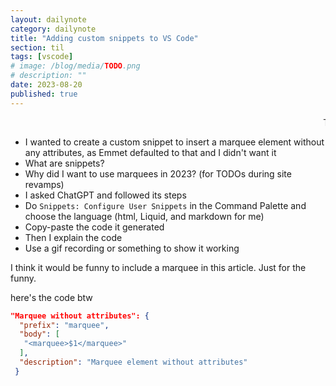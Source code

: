 ```yaml
---
layout: dailynote
category: dailynote
title: "Adding custom snippets to VS Code"
section: til
tags: [vscode]
# image: /blog/media/TODO.png
# description: ""
date: 2023-08-20
published: true
---
```

<!-- all this marquee talk reminds me of blink
yknow modern browsers dont even support <blink>
you gotta use javascript
i mean ie never supported it so damn
marquees are cool but ig theres a lot of things about 90s web design better left in the past
hey uncomment this next comment im bringing back BLINK!!!!!!!!!!! i dont even need javascript
-->

<!-- 
<span style="animation: blinker 1s step-end infinite; display: inline-block;"><style>@keyframes blinker { 50% { opacity: 0; } }</style>thanks for checking out these "easter egg" comments btw</span>
-->
<marquee>TODO: this article.</marquee>

- I wanted to create a custom snippet to insert a marquee element without any attributes, as Emmet defaulted to that and I didn't want it
- What are snippets?
- Why did I want to use marquees in 2023? (for TODOs during site revamps)
- I asked ChatGPT and followed its steps
- Do `Snippets: Configure User Snippets` in the Command Palette and choose the language (html, Liquid, and markdown for me)
- Copy-paste the code it generated
- Then I explain the code
- Use a gif recording or something to show it working

I think it would be funny to include a marquee in this article. Just for the funny.

here's the code btw

```json
"Marquee without attributes": {
  "prefix": "marquee",
  "body": [
   "<marquee>$1</marquee>"
  ],
  "description": "Marquee element without attributes"
 }
```
